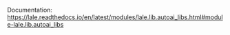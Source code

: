 Documentation: https://lale.readthedocs.io/en/latest/modules/lale.lib.autoai_libs.html#module-lale.lib.autoai_libs
